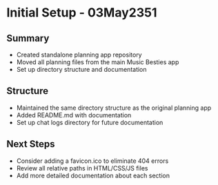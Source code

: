 # Initial Setup - 03May2351

## Summary
- Created standalone planning app repository
- Moved all planning files from the main Music Besties app
- Set up directory structure and documentation

## Structure
- Maintained the same directory structure as the original planning app
- Added README.md with documentation
- Set up chat logs directory for future documentation

## Next Steps
- Consider adding a favicon.ico to eliminate 404 errors
- Review all relative paths in HTML/CSS/JS files
- Add more detailed documentation about each section
